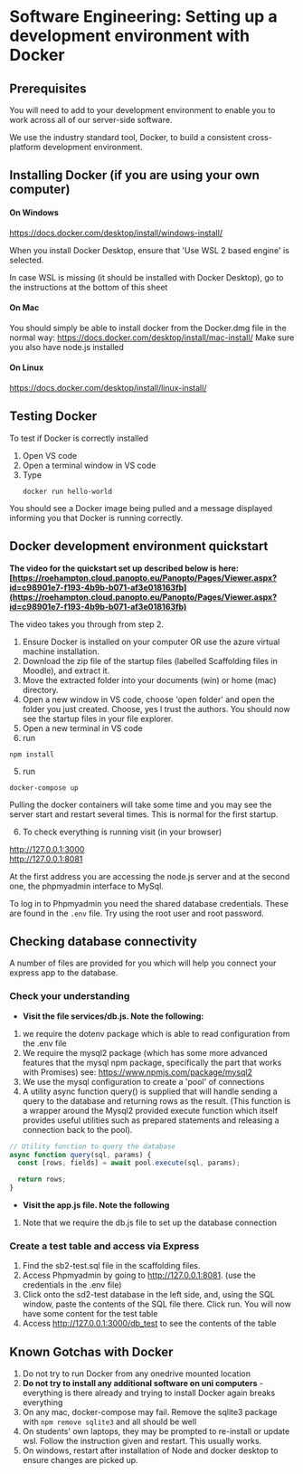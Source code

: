 # Software Engineering: Setting up a development environment with Docker

## Prerequisites

You will need to add to your development environment to enable you to work across all of our server-side software.

We use the industry  standard tool, Docker, to build a consistent cross-platform development environment.

## Installing Docker (if you are using your own computer)

#### On Windows

https://docs.docker.com/desktop/install/windows-install/

When you install Docker Desktop, ensure that 'Use WSL 2 based engine' is selected.

In case WSL is missing (it should be installed with Docker Desktop), go to the instructions at the bottom of this sheet


#### On Mac

You should simply be able to install docker from the Docker.dmg file in the normal way: https://docs.docker.com/desktop/install/mac-install/
Make sure you also have node.js installed


#### On Linux

https://docs.docker.com/desktop/install/linux-install/

## Testing Docker

To test if Docker is correctly installed

1. Open VS code
2. Open a terminal window in VS code
3. Type
   ```
   docker run hello-world
   ```
You should see a Docker image being pulled and a message displayed informing you that Docker is running correctly.


## Docker development environment quickstart

__The video for the quickstart set up described below is here: [https://roehampton.cloud.panopto.eu/Panopto/Pages/Viewer.aspx?id=c98901e7-f193-4b9b-b071-af3e018163fb](https://roehampton.cloud.panopto.eu/Panopto/Pages/Viewer.aspx?id=c98901e7-f193-4b9b-b071-af3e018163fb)__

The video takes you through from step 2.

1. Ensure Docker is installed on your computer OR use the azure virtual machine installation.
2. Download the zip file of the startup files (labelled Scaffolding files in Moodle), and extract it.
3. Move the extracted folder into your documents (win) or home (mac) directory.
2. Open a new window in VS code, choose 'open folder' and open the folder you just created. Choose, yes I trust the authors.  You should now see the startup files in your file explorer.
3. Open a new terminal in VS code
4. run 

```npm install```


5. run 

```docker-compose up```


Pulling the docker containers will take some time and you may see the server start and restart several times.  This is normal for the first startup.

6. To check everything is running visit (in your browser)

http://127.0.0.1:3000  
http://127.0.0.1:8081  

At the first address you are accessing the node.js server and at the second one, the phpmyadmin interface to MySql.


To log in to Phpmyadmin you need the shared database credentials. These are found in the ``` .env ``` file.  Try using the root user and root password.


## Checking database connectivity

A number of files are provided for you which will help you connect your express app to the database.

### Check your understanding

  * __Visit the file services/db.js.  Note the following:__ 
 
   1. we require the dotenv package which is able to read configuration from the .env file
   2. We require the mysql2 package (which has some more advanced features that the mysql npm package, specifically the part that works with Promises) see: https://www.npmjs.com/package/mysql2
   3. We use the mysql configuration to create a 'pool' of connections
   4. A utility async function query() is supplied that will handle sending a query to the database and returning rows as the result. (This function is a wrapper around the Mysql2 provided execute function which itself provides useful utilities such as prepared statements and releasing a connection back to the pool).
   
```js
// Utility function to query the database
async function query(sql, params) {
  const [rows, fields] = await pool.execute(sql, params);

  return rows;
}
```
   
  * __Visit the app.js file. Note the following__
  
   1. Note that we require the db.js file to set up the database connection
   

### Create a test table and access via Express

   1. Find the sb2-test.sql file in the scaffolding files.
   2. Access Phpmyadmin by going to http://127.0.0.1:8081. (use the credentials in the .env file)
   3. Click onto the sd2-test database in the left side, and, using the SQL    window, paste the contents of the SQL file there.  Click run. You will now have some content for the test table
   4. Access http://127.0.0.1:3000/db_test to see the contents of the table

## Known Gotchas with Docker

1. Do not try to run Docker from any onedrive mounted location
2. __Do not try to install any additional software on uni computers__ - everything is there already and trying to install Docker again breaks everything
3. On any mac, docker-compose may fail.  Remove the sqlite3 package with ```npm remove sqlite3``` and all should be well
4. On students' own laptops, they may be prompted to re-install or update wsl.  Follow the instruction given and restart. This usually works.
5. On windows, restart after installation of Node and docker desktop to ensure changes are picked up.
  

